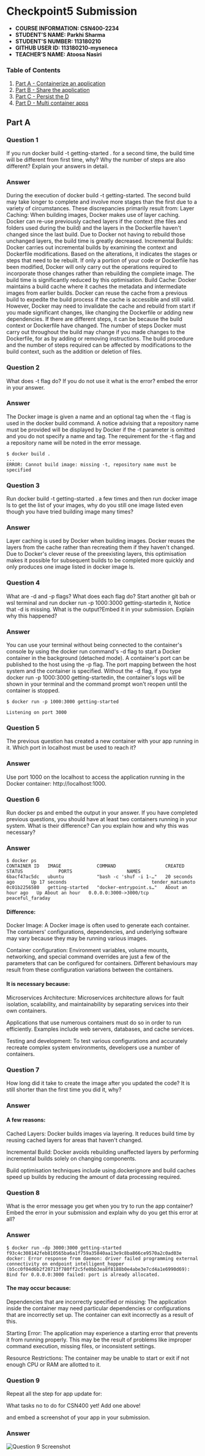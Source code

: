 # Checkpoint5 Submission

- **COURSE INFORMATION: CSN400-2234**
- **STUDENT’S NAME: Parkhi Sharma**
- **STUDENT'S NUMBER: 113180210**
- **GITHUB USER ID: 113180210-myseneca**
- **TEACHER’S NAME: Atoosa Nasiri**

### Table of Contents
1. [Part A - Containerize an application](#part-a)
2. [Part B - Share the application](#part-b)
3. [Part C - Persist the D](#part-c)
4. [Part D - Multi container apps](#part-d)

## Part A

### Question 1 
If you run docker build -t getting-started . for a second time, the build time will be different from first time, why? Why the number of steps are also different? Explain your answers in detail.
### Answer
During the execution of docker build -t getting-started. The second build may take longer to complete and involve more stages than the first due to a variety of circumstances. These discrepancies primarily result from:
Layer Caching: When building images, Docker makes use of layer caching. Docker can re-use previously cached layers if the context (the files and folders used during the build) and the layers in the Dockerfile haven't changed since the last build. Due to Docker not having to rebuild those unchanged layers, the build time is greatly decreased.
Incremental Builds: Docker carries out incremental builds by examining the context and Dockerfile modifications. Based on the alterations, it indicates the stages or steps that need to be rebuilt. If only a portion of your code or Dockerfile has been modified, Docker will only carry out the operations required to incorporate those changes rather than rebuilding the complete image. The build time is significantly reduced by this optimisation.
Build Cache: Docker maintains a build cache where it caches the metadata and intermediate images from earlier builds. Docker can reuse the cache from a previous build to expedite the build process if the cache is accessible and still valid. However, Docker may need to invalidate the cache and rebuild from start if you made significant changes, like changing the Dockerfile or adding new dependencies.
If there are different steps, it can be because the build context or Dockerfile have changed. The number of steps Docker must carry out throughout the build may change if you made changes to the Dockerfile, for as by adding or removing instructions. The build procedure and the number of steps required can be affected by modifications to the build context, such as the addition or deletion of files.

### Question 2
What does -t flag do? If you do not use it what is the error? embed the error in your answer.
### Answer 
The Docker image is given a name and an optional tag when the -t flag is used in the docker build command. A notice advising that a repository name must be provided will be displayed by Docker if the -t parameter is omitted and you do not specify a name and tag. The requirement for the -t flag and a repository name will be noted in the error message.
```
$ docker build .
...
ERROR: Cannot build image: missing -t, repository name must be specified
```

### Question 3
Run docker build -t getting-started . a few times and then run docker image ls to get the list of your images, why do you still one image listed even though you have tried building image many times?
### Answer
Layer caching is used by Docker when building images. Docker reuses the layers from the cache rather than recreating them if they haven't changed. Due to Docker's clever reuse of the preexisting layers, this optimisation makes it possible for subsequent builds to be completed more quickly and only produces one image listed in docker image ls.

### Question 4
What are -d and -p flags? What does each flag do? Start another git bah or wsl terminal and run docker run -p 1000:3000 getting-startedin it, Notice that -d is missing. What is the output?Embed it in your submission. Explain why this happened?
### Answer
You can use your terminal without being connected to the container's console by using the docker run command's -d flag to start a Docker container in the background (detached mode).
A container's port can be published to the host using the -p flag. The port mapping between the host system and the container is specified.
Without the -d flag, if you type docker run -p 1000:3000 getting-startedin, the container's logs will be shown in your terminal and the command prompt won't reopen until the container is stopped.
```
$ docker run -p 1000:3000 getting-started

Listening on port 3000
```
### Question 5
The previous question has created a new container with your app running in it. Which port in localhost must be used to reach it?
### Answer 
Use port 1000 on the localhost to access the application running in the Docker container: http://localhost:1000.

### Question 6
Run docker ps and embed the output in your answer. If you have completed previous questions, you should have at least two containers running in your system. What is their difference? Can you explain how and why this was necessary?
### Answer 
```
$ docker ps
CONTAINER ID   IMAGE             COMMAND                  CREATED             STATUS             PORTS                    NAMES
6bacf47ac5dc   ubuntu            "bash -c 'shuf -i 1-…"   20 seconds ago      Up 17 seconds                               tender_matsumoto
0c01b2256580   getting-started   "docker-entrypoint.s…"   About an hour ago   Up About an hour   0.0.0.0:3000->3000/tcp   peaceful_faraday
```
#### Difference:
Docker Image: A Docker image is often used to generate each container. The containers' configurations, dependencies, and underlying software may vary because they may be running various images.

Container configuration: Environment variables, volume mounts, networking, and special command overrides are just a few of the parameters that can be configured for containers. Different behaviours may result from these configuration variations between the containers.

#### It is necessary because:
Microservices Architecture: Microservices architecture allows for fault isolation, scalability, and maintainability by separating services into their own containers.

Applications that use numerous containers must do so in order to run efficiently. Examples include web servers, databases, and cache services.

Testing and development: To test various configurations and accurately recreate complex system environments, developers use a number of containers.

### Question 7
How long did it take to create the image after you updated the code? It is still shorter than the first time you did it, why?
### Answer
#### A few reasons:
Cached Layers: Docker builds images via layering. It reduces build time by reusing cached layers for areas that haven't changed.

Incremental Build: Docker avoids rebuilding unaffected layers by performing incremental builds solely on changing components.

Build optimisation techniques include using.dockerignore and build caches speed up builds by reducing the amount of data processing required.

### Question 8
What is the error message you get when you try to run the app container? Embed the error in your submission and explain why do you get this error at all?
### Answer
```
$ docker run -dp 3000:3000 getting-started
f93c4c308142feb810565ba6a1f759a35840aa13e9c8ba866ce9570a2c0ad03e
docker: Error response from daemon: driver failed programming external connectivity on endpoint intelligent_hopper (b5cc0f04d6b2f20713f780ff2c5fe0bb3ea8f8188b0e4abe3e7cd4a1e6990d69): Bind for 0.0.0.0:3000 failed: port is already allocated.
```
#### The may occur because:
Dependencies that are incorrectly specified or missing: The application inside the container may need particular dependencies or configurations that are incorrectly set up. The container can exit incorrectly as a result of this.

Starting Error: The application may experience a starting error that prevents it from running properly. This may be the result of problems like improper command execution, missing files, or inconsistent settings.

Resource Restrictions: The container may be unable to start or exit if not enough CPU or RAM are allotted to it.

### Question 9
Repeat all the step for app update for: <p className="text-center">What tasks no to do for CSN400 yet! Add one above!</p> and embed a screenshot of your app in your submission.
### Answer
![Question 9 Screenshot](https://github.com/113180210-myseneca/CSN400-Capstone/assets/133024891/c8946c3c-00de-4696-87b6-d585013c68e4)




